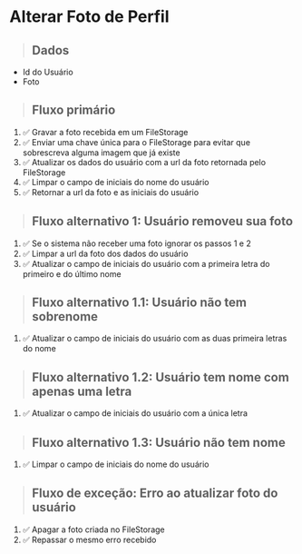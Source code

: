 # Alterar Foto de Perfil

> ## Dados

- Id do Usuário
- Foto

> ## Fluxo primário

1. ✅ Gravar a foto recebida em um FileStorage
2. ✅ Enviar uma chave única para o FileStorage para evitar que sobrescreva alguma imagem que já existe
3. ✅ Atualizar os dados do usuário com a url da foto retornada pelo FileStorage
4. ✅ Limpar o campo de iniciais do nome do usuário
5. ✅ Retornar a url da foto e as iniciais do usuário

> ## Fluxo alternativo 1: Usuário removeu sua foto

1. ✅ Se o sistema não receber uma foto ignorar os passos 1 e 2
2. ✅ Limpar a url da foto dos dados do usuário
3. ✅ Atualizar o campo de iniciais do usuário com a primeira letra do primeiro e do último nome

> ## Fluxo alternativo 1.1: Usuário não tem sobrenome

1. ✅ Atualizar o campo de iniciais do usuário com as duas primeira letras do nome

> ## Fluxo alternativo 1.2: Usuário tem nome com apenas uma letra

1. ✅ Atualizar o campo de iniciais do usuário com a única letra

> ## Fluxo alternativo 1.3: Usuário não tem nome

1. ✅ Limpar o campo de iniciais do nome do usuário

> ## Fluxo de exceção: Erro ao atualizar foto do usuário

1. ✅ Apagar a foto criada no FileStorage
2. ✅ Repassar o mesmo erro recebido
